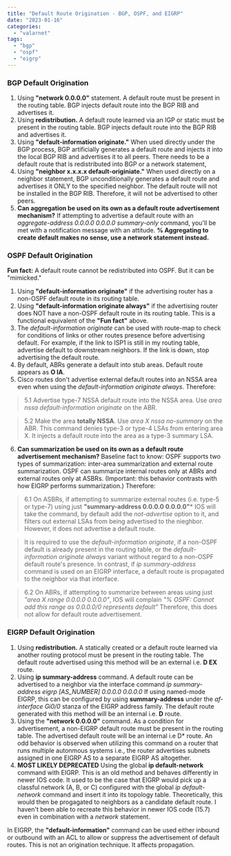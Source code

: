```yaml
---
title: "Default Route Origination - BGP, OSPF, and EIGRP"
date: "2023-01-16"
categories: 
  - "valarnet"
tags: 
  - "bgp"
  - "ospf"
  - "eigrp"
---
```

### BGP Default Origination
1. Using **"network 0.0.0.0"** statement. A default route must be present in the routing table. BGP injects default route into the BGP RIB and advertises it.
2. Using **redistribution.** A default route learned via an IGP or static must be present in the routing table. BGP injects default route into the BGP RIB and advertises it.
3. Using **"default-information originate."** When used directly under the BGP process, BGP artificially generates a default route and injects it into the local BGP RIB and advertises it to all peers. There needs to be a default route that is redistributed into BGP or a network statement,
4. Using **"neighbor x.x.x.x default-originiate."** When used directly on a neighbor statement, BGP unconditionally generates a default route and advertises it ONLY to the specified neighbor. The default route will not be installed in the BGP RIB. Therefore, it will not be advertised to other peers.
5. **Can aggregation be used on its own as a default route advertisement mechanism?** If attempting to advertise a default route with an *aggregate-address 0.0.0.0 0.0.0.0 summary-only* command, you'll be met with a notification message with an attitude. **% Aggregating to create default makes no sense, use a network statement instead.**

### OSPF Default Origination
**Fun fact:** A default route cannot be redistributed into OSPF. But it can be "mimicked."
1. Using **"default-information originate"** if the advertising router has a non-OSPF default route in its routing table.
2. Using **"default-information originate always"** if the advertising router does NOT have a non-OSPF default route in its routing table. This is a functional equivalent of the **"Fun fact"** above.
3. The *default-information originate* can be used with route-map to check for conditions of links or other routes presence before advertising default. For example, if the link to ISP1 is still in my routing table, advertise default to downstream neighbors. If the link is down, stop advertising the default route.
4. By default, ABRs generate a default into stub areas. Default route appears as **O IA**.
5. Cisco routes don't advertise external default routes into an NSSA area even when using the *default-information originate always*. Therefore:
>  5.1 Advertise type-7 NSSA default route into the NSSA area. Use *area nssa default-information originate* on the ABR.
  
>  5.2 Make the area **totally NSSA**. Use *area X nssa no-summary* on the ABR. This command denies type-3 or type-4 LSAs from entering area X. It injects a default route into the area as a type-3 summary LSA.

6. **Can summarization be used on its own as a default route advertisement mechanism?** Baseline fact to know: OSPF supports two types of summarization: inter-area summarization and external route summarization. OSPF can summarize internal routes only at ABRs and external routes only at ASBRs. (Important: this behavior contrasts with how EIGRP performs summarization.) Therefore:

> 6.1 On ASBRs, if attempting to summarize external routes (i.e. type-5 or type-7) using just **"summary-address 0.0.0.0 0.0.0.0"*** IOS will take the command, by default add the *not-advertise* option to it, and filters out external LSAs from being advertised to the nieghbor. However, it does not advertise a default route.

> It is required to use the *default-information originate*, if a non-OSPF default is already present in the routing table, or the *default-information originate always* variant without regard to a non-OSPF default route's presence. In contrast, if *ip summary-address* command is used on an EIGRP interface, a default route is propagated to the neighbor via that interface.

> 6.2 On ABRs, if attempting to summarize between areas using just *"area X range 0.0.0.0 0.0.0.0"*, IOS will complain *"% OSPF: Cannot add this range as 0.0.0.0/0 represents default"* Therefore, this does not allow for default route advertisement.

### EIGRP Default Origination
1. Using **redistribution.** A statically created or a default route learned via another routing protocol must be present in the routing table. The default route advertised using this method will be an external i.e. **D EX** route.
2. Using **ip summary-address** command.  A default route can be advertised to a neighbor via the interface command *ip summary-address eigrp [AS_NUMBER] 0.0.0.0 0.0.0.0* If using named-mode EIGRP, this can be configured by using **summary-address** under the *af-interface Gi0/0* stanza of the EIGRP address family. The default route generated with this method will be an internal i.e. **D** route.  
4. Using the **"network 0.0.0.0"** command. As a condition for advertisement, a non-EIGRP default route must be present in the routing table. The advertised default route will be an internal i.e D* route. An odd behavior is observed when utilizing this command on a router that runs multiple autonmous systems i.e., the router advertises subnets assigned in one EIGRP AS to a separate EIGRP AS altogether.
5. **MOST LIKELY DEPRECATED** Using the global **ip default-network** command with EIGRP. This is an old method and behaves differently in newer IOS code. It used to be the case that EIGRP would pick up a classful network (A, B, or C) configured with the global *ip default-network* command and insert it into its topology table.  Theoretically, this would then be progagated to neighbors as a candidate default route. I haven't been able to recreate this behavior in newer IOS code (15.7) even in combination with a *network* statement.

In EIGRP, the **"default-information"** command can be used either inbound or outbound with an ACL to allow or suppress the advertisement of default routes. This is not an origination technique. It affects propagation.